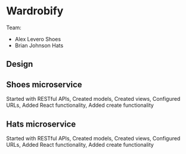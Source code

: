 # Wardrobify

Team:

* Alex Levero Shoes
* Brian Johnson Hats

## Design

## Shoes microservice

Started with RESTful APIs,
Created models,
Created views,
Configured URLs,
Added React functionality,
Added create functionality

## Hats microservice

Started with RESTful APIs,
Created models,
Created views,
Configured URLs,
Added React functionality,
Added create functionality
